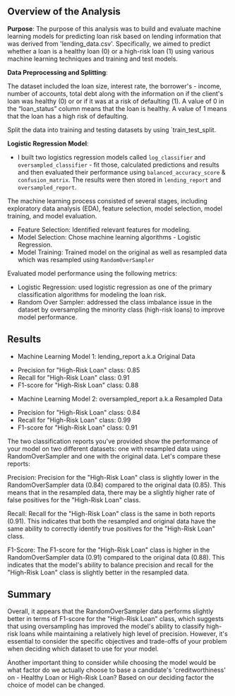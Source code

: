 ## Overview of the Analysis


**Purpose**: 
The purpose of this analysis was to build and evaluate machine learning models for predicting loan risk based on lending information that was derived from 'lending_data.csv'. Specifically, we aimed to predict whether a loan is a healthy loan (0) or a high-risk loan (1) using various machine learning techniques and training and test models.

**Data Preprocessing and Splitting**: 

The dataset included the loan size, interest rate, the borrower's - income, number of accounts, total debt along with the information on if the client's loan was healthy (0) or or if it was at a risk of defaulting (1). A value of 0 in the “loan_status” column means that the loan is healthy. A value of 1 means that the loan has a high risk of defaulting.

Split the data into training and testing datasets by using `train_test_split.

**Logistic Regression Model**: 

* I built two logistics regression models  called `log_classifier` and `oversampled_classifier` - fit those, calculated predictions and results and then evaluated their performance using `balanced_accuracy_score` & `confusion_matrix`. The results were then stored in `lending_report` and `oversampled_report`.

The machine learning process consisted of several stages, including exploratory data analysis (EDA), feature selection, model selection, model training, and model evaluation.

* Feature Selection: Identified relevant features for modeling.
* Model Selection: Chose machine learning algorithms - Logistic Regression.
* Model Training: Trained model on the original as well as resampled data which was resampled using `RandomOverSampler`

Evaluated model performance using the following metrics:
  - Logistic Regression: used logistic regression as one of the primary classification algorithms for modeling the loan risk.
  - Random Over Sampler: addressed the class imbalance issue in the dataset by oversampling the minority class (high-risk loans) to improve model performance.

## Results

* Machine Learning Model 1: lending_report a.k.a Original Data


- Precision for "High-Risk Loan" class: 0.85
- Recall for "High-Risk Loan" class: 0.91
- F1-score for "High-Risk Loan" class: 0.88


* Machine Learning Model 2: oversampled_report a.k.a Resampled Data


- Precision for "High-Risk Loan" class: 0.84
- Recall for "High-Risk Loan" class: 0.99
- F1-score for "High-Risk Loan" class: 0.91

The two classification reports you've provided show the performance of your model on two different datasets: one with resampled data using RandomOverSampler and one with the original data. Let's compare these reports:

Precision: Precision for the "High-Risk Loan" class is slightly lower in the RandomOverSampler data (0.84) compared to the original data (0.85). This means that in the resampled data, there may be a slightly higher rate of false positives for the "High-Risk Loan" class.

Recall: Recall for the "High-Risk Loan" class is the same in both reports (0.91). This indicates that both the resampled and original data have the same ability to correctly identify true positives for the "High-Risk Loan" class.

F1-Score: The F1-score for the "High-Risk Loan" class is higher in the RandomOverSampler data (0.91) compared to the original data (0.88). This indicates that the model's ability to balance precision and recall for the "High-Risk Loan" class is slightly better in the resampled data.

## Summary

Overall, it appears that the RandomOverSampler data performs slightly better in terms of F1-score for the "High-Risk Loan" class, which suggests that using oversampling has improved the model's ability to classify high-risk loans while maintaining a relatively high level of precision. However, it's essential to consider the specific objectives and trade-offs of your problem when deciding which dataset to use for your model.

Another important thing to consider while choosing the model would be what factor do we actually choose to base a candidate's 'creditworthiness' on - Healthy Loan or High-Risk Loan? Based on our deciding factor the choice of model can be changed. 